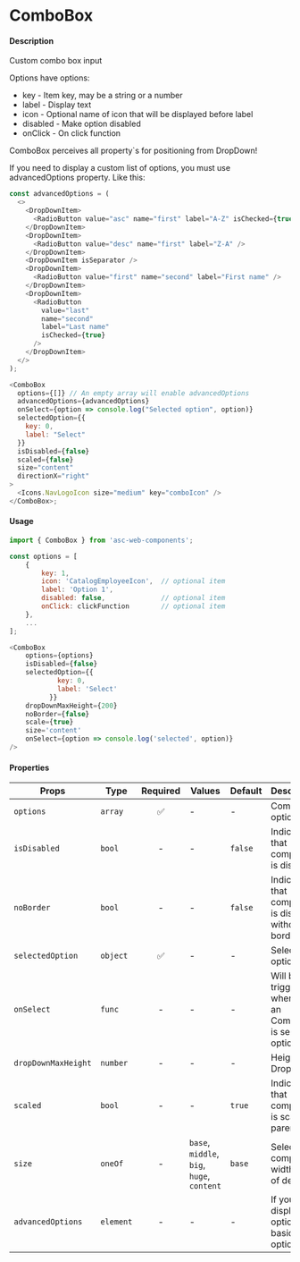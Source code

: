 # ComboBox

#### Description

Custom combo box input

Options have options:

- key - Item key, may be a string or a number
- label - Display text
- icon - Optional name of icon that will be displayed before label
- disabled - Make option disabled
- onClick - On click function

ComboBox perceives all property`s for positioning from DropDown!

If you need to display a custom list of options, you must use advancedOptions property. Like this:

```js
const advancedOptions = (
  <>
    <DropDownItem>
      <RadioButton value="asc" name="first" label="A-Z" isChecked={true} />
    </DropDownItem>
    <DropDownItem>
      <RadioButton value="desc" name="first" label="Z-A" />
    </DropDownItem>
    <DropDownItem isSeparator />
    <DropDownItem>
      <RadioButton value="first" name="second" label="First name" />
    </DropDownItem>
    <DropDownItem>
      <RadioButton
        value="last"
        name="second"
        label="Last name"
        isChecked={true}
      />
    </DropDownItem>
  </>
);

<ComboBox
  options={[]} // An empty array will enable advancedOptions
  advancedOptions={advancedOptions}
  onSelect={option => console.log("Selected option", option)}
  selectedOption={{
    key: 0,
    label: "Select"
  }}
  isDisabled={false}
  scaled={false}
  size="content"
  directionX="right"
>
  <Icons.NavLogoIcon size="medium" key="comboIcon" />
</ComboBox>;
```

#### Usage

```js
import { ComboBox } from 'asc-web-components';

const options = [
    {
        key: 1,
        icon: 'CatalogEmployeeIcon',  // optional item
        label: 'Option 1',
        disabled: false,              // optional item
        onClick: clickFunction        // optional item
    },
    ...
];

<ComboBox
    options={options}
    isDisabled={false}
    selectedOption={{
            key: 0,
            label: 'Select'
          }}
    dropDownMaxHeight={200}
    noBorder={false}
    scale={true}
    size='content'
    onSelect={option => console.log('selected', option)}
/>
```

#### Properties

| Props               | Type      | Required | Values                                     | Default | Description                                               |
| ------------------- | --------- | :------: | ------------------------------------------ | ------- | --------------------------------------------------------- |
| `options`           | `array`   |    ✅    | -                                          | -       | Combo box options                                         |
| `isDisabled`        | `bool`    |    -     | -                                          | `false` | Indicates that component is disabled                      |
| `noBorder`          | `bool`    |    -     | -                                          | `false` | Indicates that component is displayed without borders     |
| `selectedOption`    | `object`  |    ✅    | -                                          | -       | Selected option                                           |
| `onSelect`          | `func`    |    -     | -                                          | -       | Will be triggered whenever an ComboBox is selected option |
| `dropDownMaxHeight` | `number`  |    -     | -                                          | -       | Height of Dropdown                                        |
| `scaled`            | `bool`    |    -     | -                                          | `true`  | Indicates that component is scaled by parent              |
| `size`              | `oneOf`   |    -     | `base`, `middle`, `big`, `huge`, `content` | `base`  | Select component width, one of default                    |
| `advancedOptions`   | `element` |    -     | -                                          | -       | If you need display options not basic options             |
